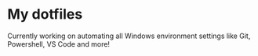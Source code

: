# My dotfiles

Currently working on automating all Windows environment settings like Git, Powershell, VS Code and more!
